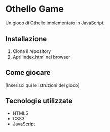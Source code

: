 # Othello Game

Un gioco di Othello implementato in JavaScript.

## Installazione

1. Clona il repository
2. Apri index.html nel browser

## Come giocare

[Inserisci qui le istruzioni del gioco]

## Tecnologie utilizzate

- HTML5
- CSS3
- JavaScript 